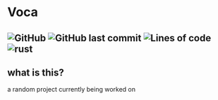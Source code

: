 # Voca

![GitHub](https://img.shields.io/github/license/LuraMoth/Voca)
![GitHub last commit](https://img.shields.io/github/last-commit/LuraMoth/Voca)
![Lines of code](https://img.shields.io/tokei/lines/github/LuraMoth/Voca)
![rust](https://img.shields.io/badge/1.56.1+-orange.svg?style=flat-square&logo=rust)
---

## what is this?

a random project currently being worked on
